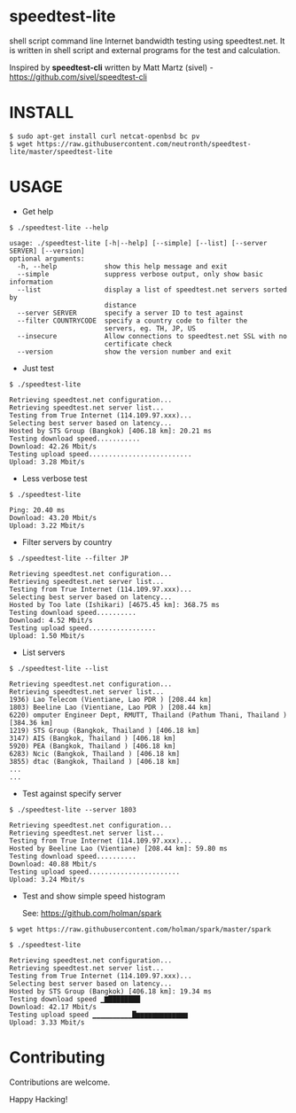 # speedtest-lite
shell script command line Internet bandwidth testing using speedtest.net.
It is written in shell script and external programs for the test and calculation.

Inspired by **speedtest-cli** written by Matt Martz (sivel) - https://github.com/sivel/speedtest-cli

INSTALL
=======

```
$ sudo apt-get install curl netcat-openbsd bc pv
$ wget https://raw.githubusercontent.com/neutronth/speedtest-lite/master/speedtest-lite
```

USAGE
=====

* Get help
```
$ ./speedtest-lite --help

usage: ./speedtest-lite [-h|--help] [--simple] [--list] [--server SERVER] [--version]
optional arguments:
  -h, --help            show this help message and exit
  --simple              suppress verbose output, only show basic information
  --list                display a list of speedtest.net servers sorted by
                        distance
  --server SERVER       specify a server ID to test against
  --filter COUNTRYCODE  specify a country code to filter the 
                        servers, eg. TH, JP, US
  --insecure            Allow connections to speedtest.net SSL with no 
                        certificate check
  --version             show the version number and exit
```

* Just test
```
$ ./speedtest-lite

Retrieving speedtest.net configuration...
Retrieving speedtest.net server list...
Testing from True Internet (114.109.97.xxx)...
Selecting best server based on latency...
Hosted by STS Group (Bangkok) [406.18 km]: 20.21 ms
Testing download speed...........
Download: 42.26 Mbit/s
Testing upload speed..........................
Upload: 3.28 Mbit/s
```

* Less verbose test
```
$ ./speedtest-lite

Ping: 20.40 ms
Download: 43.20 Mbit/s
Upload: 3.22 Mbit/s
```

* Filter servers by country
```
$ ./speedtest-lite --filter JP

Retrieving speedtest.net configuration...
Retrieving speedtest.net server list...
Testing from True Internet (114.109.97.xxx)...
Selecting best server based on latency...
Hosted by Too late (Ishikari) [4675.45 km]: 368.75 ms
Testing download speed..........
Download: 4.52 Mbit/s
Testing upload speed.................
Upload: 1.50 Mbit/s
```

* List servers
```
$ ./speedtest-lite --list

Retrieving speedtest.net configuration...
Retrieving speedtest.net server list...
1936) Lao Telecom (Vientiane, Lao PDR ) [208.44 km]
1803) Beeline Lao (Vientiane, Lao PDR ) [208.44 km]
6220) omputer Engineer Dept, RMUTT, Thailand (Pathum Thani, Thailand ) [384.36 km]
1219) STS Group (Bangkok, Thailand ) [406.18 km]
3147) AIS (Bangkok, Thailand ) [406.18 km]
5920) PEA (Bangkok, Thailand ) [406.18 km]
6283) Ncic (Bangkok, Thailand ) [406.18 km]
3855) dtac (Bangkok, Thailand ) [406.18 km]
...
...
```

* Test against specify server
```
$ ./speedtest-lite --server 1803

Retrieving speedtest.net configuration...
Retrieving speedtest.net server list...
Testing from True Internet (114.109.97.xxx)...
Hosted by Beeline Lao (Vientiane) [208.44 km]: 59.80 ms
Testing download speed..........
Download: 40.88 Mbit/s
Testing upload speed.......................
Upload: 3.24 Mbit/s
```

* Test and show simple speed histogram

  See: https://github.com/holman/spark

```
$ wget https://raw.githubusercontent.com/holman/spark/master/spark
```
```
$ ./speedtest-lite

Retrieving speedtest.net configuration...
Retrieving speedtest.net server list...
Testing from True Internet (114.109.97.xxx)...
Selecting best server based on latency...
Hosted by STS Group (Bangkok) [406.18 km]: 19.34 ms
Testing download speed ▁▇████████
Download: 42.17 Mbit/s
Testing upload speed ▁▁▁▁▁▁▁▁▁▁█▆▆▆▆▆▆▆▆▆▆▆▆▆
Upload: 3.33 Mbit/s
```

Contributing
============

Contributions are welcome.

Happy Hacking!
